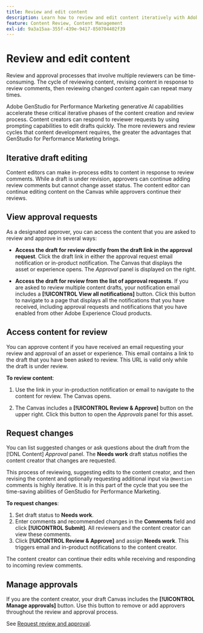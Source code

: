 ```yaml
---
title: Review and edit content
description: Learn how to review and edit content iteratively with Adobe GenStudio for Performance Marketing.
feature: Content Review, Content Management
exl-id: 9a3a15aa-355f-439e-9417-850704402f39
---
```

# Review and edit content

Review and approval processes that involve multiple reviewers can be time-consuming. The cycle of reviewing content, revising content in response to review comments, then reviewing changed content again can repeat many times.

Adobe GenStudio for Performance Marketing generative AI capabilities accelerate these critical iterative phases of the content creation and review process. Content creators can respond to reviewer requests by using prompting capabilities to edit drafts quickly. The more reviewers and review cycles that content development requires, the greater the advantages that GenStudio for Performance Marketing brings.

## Iterative draft editing

Content editors can make in-process edits to content in response to review comments. While a draft is under revision, approvers can continue adding review comments but cannot change asset status. The content editor can continue editing content on the Canvas while approvers continue their reviews.

## View approval requests

As a designated approver, you can access the content that you are asked to review and approve in several ways:

* **Access the draft for review directly from the draft link in the approval request**. Click the draft link in either the approval request email notification or in-product notification.  The Canvas that displays the asset or experience opens. The _Approval_ panel is displayed on the right.

* **Access the draft for review from the list of approval requests**. If you are asked to review multiple content drafts, your notification email includes a **[!UICONTROL View all notifications]** button. Click this button to navigate to a page that displays all the notifications that you have received, including approval requests and notifications that you have enabled from other Adobe Experience Cloud products.

## Access content for review

You can approve content if you have received an email requesting your review and approval of an asset or experience. This email contains a link to the draft that you have been asked to review. This URL is valid only while the draft is under review.

**To review content**:

1. Use the link in your in-production notification or email to navigate to the content for review. The Canvas opens.

1. The Canvas includes a **[!UICONTROL Review & Approve]** button on the upper right. Click this button to open the _Approvals_ panel for this asset.

## Request changes

You can list suggested changes or ask questions about the draft from the [!DNL Content] _Approval_ panel. The **Needs work** draft status notifies the content creator that changes are requested.

This process of reviewing, suggesting edits to the content creator, and then revising the content and optionally requesting additional input via `@mention` comments is highly iterative. It is in this part of the cycle that you see the time-saving abilities of GenStudio for Performance Marketing.

**To request changes**:

1. Set draft status to **Needs work**.
1. Enter comments and recommended changes in the **Comments** field and click **[!UICONTROL Submit]**. All reviewers and the content creator can view these comments.
1. Click **[!UICONTROL Review & Approve]** and assign **Needs work**. This triggers email and in-product notifications to the content creator.

The content creator can continue their edits while receiving and responding to incoming review comments.

## Manage approvals

If you are the content creator, your draft Canvas includes the **[!UICONTROL Manage approvals]** button. Use this button to remove or add approvers throughout the review and approval process.

See [Request review and approval](./request-review.md).
